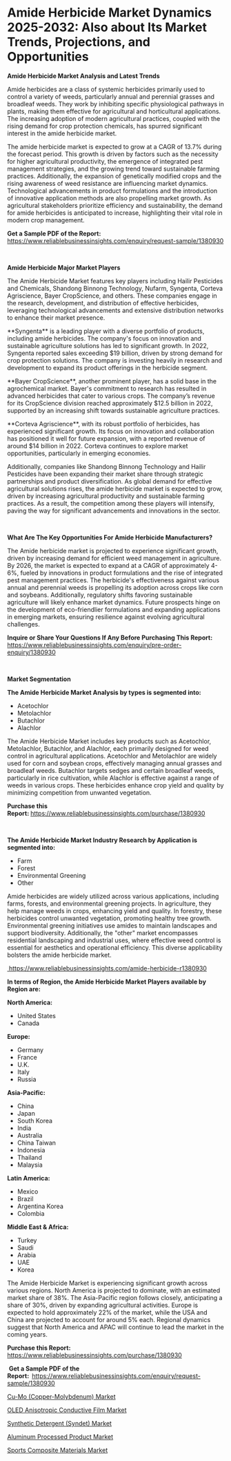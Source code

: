 <p><h1>Amide Herbicide Market Dynamics 2025-2032: Also about Its Market Trends, Projections, and Opportunities</h1></p><p><strong>Amide Herbicide Market Analysis and Latest Trends</strong></p>
<p><p>Amide herbicides are a class of systemic herbicides primarily used to control a variety of weeds, particularly annual and perennial grasses and broadleaf weeds. They work by inhibiting specific physiological pathways in plants, making them effective for agricultural and horticultural applications. The increasing adoption of modern agricultural practices, coupled with the rising demand for crop protection chemicals, has spurred significant interest in the amide herbicide market.</p><p>The amide herbicide market is expected to grow at a CAGR of 13.7% during the forecast period. This growth is driven by factors such as the necessity for higher agricultural productivity, the emergence of integrated pest management strategies, and the growing trend toward sustainable farming practices. Additionally, the expansion of genetically modified crops and the rising awareness of weed resistance are influencing market dynamics. Technological advancements in product formulations and the introduction of innovative application methods are also propelling market growth. As agricultural stakeholders prioritize efficiency and sustainability, the demand for amide herbicides is anticipated to increase, highlighting their vital role in modern crop management.</p></p>
<p><strong>Get a Sample PDF of the Report:&nbsp;</strong> <a href="https://www.reliablebusinessinsights.com/enquiry/request-sample/1380930?utm_campaign=57&utm_medium=2&utm_source=Github&utm_content=ia&utm_term=01022025&utm_id=amide-herbicide">https://www.reliablebusinessinsights.com/enquiry/request-sample/1380930</a></p>
<p>&nbsp;</p>
<p><strong>Amide Herbicide Major Market Players</strong></p>
<p><p>The Amide Herbicide Market features key players including Hailir Pesticides and Chemicals, Shandong Binnong Technology, Nufarm, Syngenta, Corteva Agriscience, Bayer CropScience, and others. These companies engage in the research, development, and distribution of effective herbicides, leveraging technological advancements and extensive distribution networks to enhance their market presence.</p><p>**Syngenta** is a leading player with a diverse portfolio of products, including amide herbicides. The company's focus on innovation and sustainable agriculture solutions has led to significant growth. In 2022, Syngenta reported sales exceeding $19 billion, driven by strong demand for crop protection solutions. The company is investing heavily in research and development to expand its product offerings in the herbicide segment.</p><p>**Bayer CropScience**, another prominent player, has a solid base in the agrochemical market. Bayer's commitment to research has resulted in advanced herbicides that cater to various crops. The company’s revenue for its CropScience division reached approximately $12.5 billion in 2022, supported by an increasing shift towards sustainable agriculture practices.</p><p>**Corteva Agriscience**, with its robust portfolio of herbicides, has experienced significant growth. Its focus on innovation and collaboration has positioned it well for future expansion, with a reported revenue of around $14 billion in 2022. Corteva continues to explore market opportunities, particularly in emerging economies.</p><p>Additionally, companies like Shandong Binnong Technology and Hailir Pesticides have been expanding their market share through strategic partnerships and product diversification. As global demand for effective agricultural solutions rises, the amide herbicide market is expected to grow, driven by increasing agricultural productivity and sustainable farming practices. As a result, the competition among these players will intensify, paving the way for significant advancements and innovations in the sector.</p></p>
<p>&nbsp;</p>
<p><strong>What Are The Key Opportunities For Amide Herbicide Manufacturers?</strong></p>
<p><p>The Amide herbicide market is projected to experience significant growth, driven by increasing demand for efficient weed management in agriculture. By 2026, the market is expected to expand at a CAGR of approximately 4-6%, fueled by innovations in product formulations and the rise of integrated pest management practices. The herbicide's effectiveness against various annual and perennial weeds is propelling its adoption across crops like corn and soybeans. Additionally, regulatory shifts favoring sustainable agriculture will likely enhance market dynamics. Future prospects hinge on the development of eco-friendlier formulations and expanding applications in emerging markets, ensuring resilience against evolving agricultural challenges.</p></p>
<p><strong>Inquire or Share Your Questions If Any Before Purchasing This Report:</strong> <a href="https://www.reliablebusinessinsights.com/enquiry/pre-order-enquiry/1380930?utm_campaign=57&utm_medium=2&utm_source=Github&utm_content=ia&utm_term=01022025&utm_id=amide-herbicide">https://www.reliablebusinessinsights.com/enquiry/pre-order-enquiry/1380930</a></p>
<p>&nbsp;</p>
<p><strong>Market Segmentation</strong></p>
<p><strong>The Amide Herbicide Market Analysis by types is segmented into:</strong></p>
<p><ul><li>Acetochlor</li><li>Metolachlor</li><li>Butachlor</li><li>Alachlor</li></ul></p>
<p><p>The Amide Herbicide Market includes key products such as Acetochlor, Metolachlor, Butachlor, and Alachlor, each primarily designed for weed control in agricultural applications. Acetochlor and Metolachlor are widely used for corn and soybean crops, effectively managing annual grasses and broadleaf weeds. Butachlor targets sedges and certain broadleaf weeds, particularly in rice cultivation, while Alachlor is effective against a range of weeds in various crops. These herbicides enhance crop yield and quality by minimizing competition from unwanted vegetation.</p></p>
<p><strong>Purchase this Report:&nbsp;</strong><a href="https://www.reliablebusinessinsights.com/purchase/1380930?utm_campaign=57&utm_medium=2&utm_source=Github&utm_content=ia&utm_term=01022025&utm_id=amide-herbicide">https://www.reliablebusinessinsights.com/purchase/1380930</a></p>
<p>&nbsp;</p>
<p><strong>The Amide Herbicide Market Industry Research by Application is segmented into:</strong></p>
<p><ul><li>Farm</li><li>Forest</li><li>Environmental Greening</li><li>Other</li></ul></p>
<p><p>Amide herbicides are widely utilized across various applications, including farms, forests, and environmental greening projects. In agriculture, they help manage weeds in crops, enhancing yield and quality. In forestry, these herbicides control unwanted vegetation, promoting healthy tree growth. Environmental greening initiatives use amides to maintain landscapes and support biodiversity. Additionally, the "other" market encompasses residential landscaping and industrial uses, where effective weed control is essential for aesthetics and operational efficiency. This diverse applicability bolsters the amide herbicide market.</p></p>
<p><a href="https://www.reliablebusinessinsights.com/amide-herbicide-r1380930?utm_campaign=57&utm_medium=2&utm_source=Github&utm_content=ia&utm_term=01022025&utm_id=amide-herbicide">&nbsp;https://www.reliablebusinessinsights.com/amide-herbicide-r1380930</a></p>
<p><strong>In terms of Region, the Amide Herbicide Market Players available by Region are:</strong></p>
<p>
    <p> <strong> North America: </strong>
        <ul>
            <li>United States</li>
            <li>Canada</li>
        </ul>
        </p> 
    <p> <strong> Europe: </strong>
        <ul>
            <li>Germany</li>
            <li>France</li>
            <li>U.K.</li>
            <li>Italy</li>
            <li>Russia</li>
        </ul>
        </p> 
    <p> <strong> Asia-Pacific: </strong>
        <ul>
            <li>China</li>
            <li>Japan</li>
            <li>South Korea</li>
            <li>India</li>
            <li>Australia</li>
            <li>China Taiwan</li>
            <li>Indonesia</li>
            <li>Thailand</li>
            <li>Malaysia</li>
        </ul>
        </p> 
    <p> <strong> Latin America: </strong>
        <ul>
            <li>Mexico</li>
            <li>Brazil</li>
            <li>Argentina Korea</li>
            <li>Colombia</li>
        </ul>
        </p> 
    <p> <strong> Middle East & Africa: </strong>
        <ul>
            <li>Turkey</li>
            <li>Saudi</li>
            <li>Arabia</li>
            <li>UAE</li>
            <li>Korea</li>
        </ul>
    </p>
    </p>
<p><p>The Amide Herbicide Market is experiencing significant growth across various regions. North America is projected to dominate, with an estimated market share of 38%. The Asia-Pacific region follows closely, anticipating a share of 30%, driven by expanding agricultural activities. Europe is expected to hold approximately 22% of the market, while the USA and China are projected to account for around 5% each. Regional dynamics suggest that North America and APAC will continue to lead the market in the coming years.</p></p>
<p><strong>Purchase this Report: </strong><a href="https://www.reliablebusinessinsights.com/purchase/1380930?utm_campaign=57&utm_medium=2&utm_source=Github&utm_content=ia&utm_term=01022025&utm_id=amide-herbicide">https://www.reliablebusinessinsights.com/purchase/1380930</a></p>
<p>&nbsp;<strong>Get a Sample PDF of the Report:&nbsp;&nbsp;</strong><a href="https://www.reliablebusinessinsights.com/enquiry/request-sample/1380930?utm_campaign=57&utm_medium=2&utm_source=Github&utm_content=ia&utm_term=01022025&utm_id=amide-herbicide">https://www.reliablebusinessinsights.com/enquiry/request-sample/1380930</a></p>
<p><strong></strong></p>
<p><p><a href="https://github.com/rahebeinum/Market-Research-Report-List-1/blob/main/cu-mo-copper-molybdenum-market.md?utm_campaign=57&utm_medium=2&utm_source=Github&utm_content=ia&utm_term=01022025&utm_id=amide-herbicide">Cu-Mo (Copper-Molybdenum) Market</a></p><p><a href="https://github.com/sapsaidamary/Market-Research-Report-List-1/blob/main/oled-anisotropic-conductive-film-market.md?utm_campaign=57&utm_medium=2&utm_source=Github&utm_content=ia&utm_term=01022025&utm_id=amide-herbicide">OLED Anisotropic Conductive Film Market</a></p><p><a href="https://github.com/jandedaboy1/Market-Research-Report-List-1/blob/main/synthetic-detergent-syndet-market.md?utm_campaign=57&utm_medium=2&utm_source=Github&utm_content=ia&utm_term=01022025&utm_id=amide-herbicide">Synthetic Detergent (Syndet) Market</a></p><p><a href="https://github.com/djarixneoza/Market-Research-Report-List-1/blob/main/aluminum-processed-product-market.md?utm_campaign=57&utm_medium=2&utm_source=Github&utm_content=ia&utm_term=01022025&utm_id=amide-herbicide">Aluminum Processed Product Market</a></p><p><a href="https://github.com/vilehoaguy/Market-Research-Report-List-1/blob/main/sports-composite-materials-market.md?utm_campaign=57&utm_medium=2&utm_source=Github&utm_content=ia&utm_term=01022025&utm_id=amide-herbicide">Sports Composite Materials Market</a></p></p>